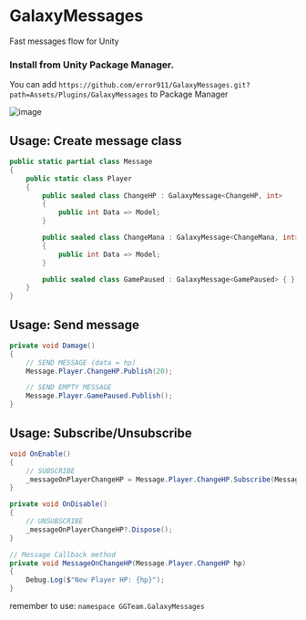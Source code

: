 # GalaxyMessages
Fast messages flow for Unity

### Install from Unity Package Manager.
You can add `https://github.com/error911/GalaxyMessages.git?path=Assets/Plugins/GalaxyMessages` to Package Manager

![image](https://user-images.githubusercontent.com/46207/79450714-3aadd100-8020-11ea-8aae-b8d87fc4d7be.png)

Usage: Create message class
---
```csharp
public static partial class Message
{
    public static class Player
    {
        public sealed class ChangeHP : GalaxyMessage<ChangeHP, int>
        {
            public int Data => Model;
        }

        public sealed class ChangeMana : GalaxyMessage<ChangeMana, int>
        {
            public int Data => Model;
        }

        public sealed class GamePaused : GalaxyMessage<GamePaused> { }
    }
}
```

Usage: Send message
---
```csharp
private void Damage()
{
    // SEND MESSAGE (data = hp)
    Message.Player.ChangeHP.Publish(20);

    // SEND EMPTY MESSAGE
    Message.Player.GamePaused.Publish();
}
```

Usage: Subscribe/Unsubscribe
---
```csharp
void OnEnable()
{
    // SUBSCRIBE
    _messageOnPlayerChangeHP = Message.Player.ChangeHP.Subscribe(MessageOnChangeHP);
}

private void OnDisable()
{
    // UNSUBSCRIBE
    _messageOnPlayerChangeHP?.Dispose();
}

// Message Callback method
private void MessageOnChangeHP(Message.Player.ChangeHP hp)
{
    Debug.Log($"New Player HP: {hp}");
}
```

remember to use: `namespace GGTeam.GalaxyMessages`
